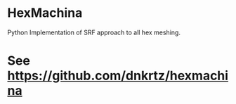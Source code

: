 # HexMachina
Python Implementation of SRF approach to all hex meshing.

# See https://github.com/dnkrtz/hexmachina
